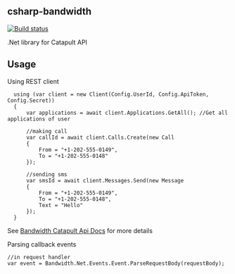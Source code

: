 ## csharp-bandwidth
[![Build status](https://ci.appveyor.com/api/projects/status/bhv8hs3fx9k6c33i)](https://ci.appveyor.com/project/avbel/csharp-bandwidth)

.Net library for Catapult API

## Usage

Using REST client
```
  using (var client = new Client(Config.UserId, Config.ApiToken, Config.Secret))
  {
      var applications = await client.Applications.GetAll(); //Get all applications of user

      //making call
      var callId = await client.Calls.Create(new Call
      {
          From = "+1-202-555-0149",
          To = "+1-202-555-0148"
      });

      //sending sms
      var smsId = await client.Messages.Send(new Message
      {
          From = "+1-202-555-0149",
          To = "+1-202-555-0148",
          Text = "Hello"
      });
  }
```
See [Bandwidth Catapult Api Docs](https://catapult.inetwork.com/docs/api-docs/) for more details

Parsing callback events

```
//in request handler
var event = Bandwidth.Net.Events.Event.ParseRequestBody(requestBody);

```